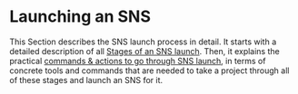 # Launching an SNS

This Section describes the SNS launch process in detail.
It starts with a detailed description of all [Stages of an SNS launch](./launch-summary.md).
Then, it explains the practical [commands & actions to go through SNS launch](./launch-steps.md), in terms of concrete tools and commands that are needed to take a project through all of these stages and launch an SNS for it.

<!-- NEW: 
It starts with a detailed description of all Stages of an SNS launch.
Then, it explains the practical commands & actions to go through SNS launch, in terms of concrete tools and commands that are needed to take a project through all of these stages and launch an SNS for it.

On August 14th, 2023, the NNS has decided to release a new version of the SNS with a new, simplified launch process. In particular, the new launch process only requires one single NNS proposal that will, if adopted, trigger the creation of the SNS canisters as well as starting and finishing the decentralization swap. Since the new flow is considerably simpler both for developers who want to hand over their dapp to the IC and for voters/users, it is recommended to use the new flow.

As some dapp projects might already have started with planning and testing the SNS launch process, the old legacy flow is still supported.  Note that the legacy flow might be deprecated going forward.

Therefore, the developer documentation currently includes pages to describe both the old and the new flow.
The pages [Stages of an SNS launch](./launch-summary-1proposal.md) and [Commands & actions to go through SNS launch](./launch-steps-1proposal.md) define the new, recommended launch flow and how to go through it.
The pages [Stages of an SNS launch](./launch-summary.md) and [Commands & actions to go through SNS launch](./launch-steps.md) define the old, legacy flow that might be deprecated going forward.
-->